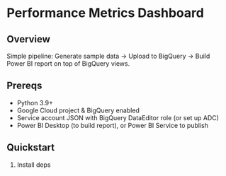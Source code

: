 # Performance Metrics Dashboard

## Overview
Simple pipeline: Generate sample data → Upload to BigQuery → Build Power BI report on top of BigQuery views.

## Prereqs
- Python 3.9+
- Google Cloud project & BigQuery enabled
- Service account JSON with BigQuery DataEditor role (or set up ADC)
- Power BI Desktop (to build report), or Power BI Service to publish

## Quickstart
1. Install deps

